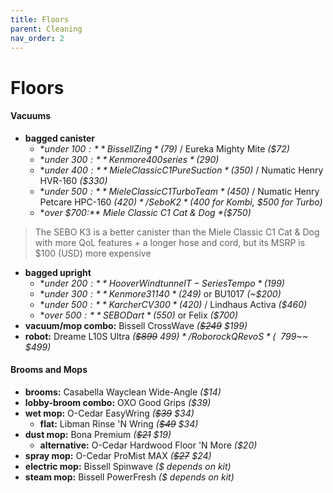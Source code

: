 ```yaml
---
title: Floors
parent: Cleaning
nav_order: 2
---
```

# Floors

#### Vacuums

- **bagged canister**
	- **under $100:** Bissell Zing *($79)* / Eureka Mighty Mite *($72)*
	- **under $300:** Kenmore 400 series *($290)*
	- **under $400:** Miele Classic C1 Pure Suction *($350)* / Numatic Henry HVR-160 *($330)*
	- **under $500:** Miele Classic C1 Turbo Team *($450)* / Numatic Henry Petcare HPC-160 *($420)* / Sebo K2 *($400 for Kombi, $500 for Turbo)*
	- **over $700:** Miele Classic C1 Cat & Dog *($750)*

> The SEBO K3 is a better canister than the Miele Classic C1 Cat & Dog with more QoL features + a longer hose and cord, but its MSRP is $100 (USD) more expensive

- **bagged upright**
	- **under $200:** Hoover Windtunnel T-Series Tempo *($199)*
	- **under $300:** Kenmore 31140 *($249)* or BU1017 *(~$200)*
	- **under $500:** Karcher CV300 *($420)* / Lindhaus Activa *($460)*
	- **over $500:** SEBO Dart *($550)* or Felix *($700)*
- **vacuum/mop combo:** Bissell CrossWave *(~~$249~~ $199)*
- **robot:** Dreame L10S Ultra *(~~$899~~ $499)* / Roborock Q Revo S *(~~$799~~ $499)*

#### Brooms and Mops
 
- **brooms:** Casabella Wayclean Wide-Angle *($14)*
- **lobby-broom combo:** OXO Good Grips *($39)*
- **wet mop:** O-Cedar EasyWring *(~~$39~~ $34)*
	- **flat:** Libman Rinse 'N Wring *(~~$49~~ $34)*
- **dust mop:** Bona Premium *(~~$21~~ $19)*
	- **alternative:** O-Cedar Hardwood Floor 'N More *($20)*
- **spray mop:** O-Cedar ProMist MAX *(~~$27~~ $24)*
- **electric mop:** Bissell Spinwave *($ depends on kit)*
- **steam mop:** Bissell PowerFresh *($ depends on kit)*

